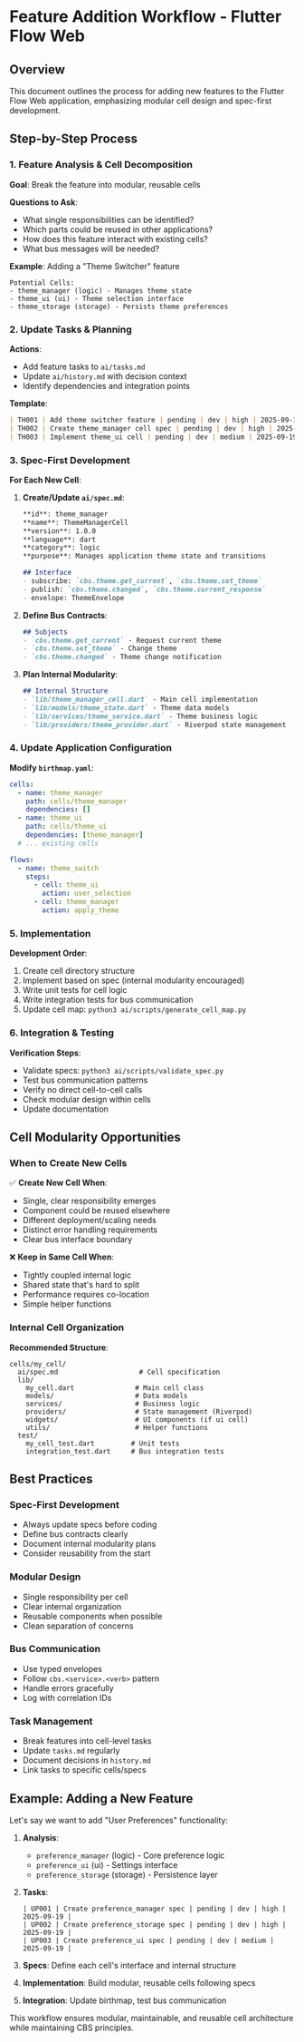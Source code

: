 # Feature Addition Workflow - Flutter Flow Web

## Overview

This document outlines the process for adding new features to the Flutter Flow Web application, emphasizing modular cell design and spec-first development.

## Step-by-Step Process

### 1. Feature Analysis & Cell Decomposition

**Goal**: Break the feature into modular, reusable cells

**Questions to Ask**:
- What single responsibilities can be identified?
- Which parts could be reused in other applications?
- How does this feature interact with existing cells?
- What bus messages will be needed?

**Example**: Adding a "Theme Switcher" feature
```
Potential Cells:
- theme_manager (logic) - Manages theme state
- theme_ui (ui) - Theme selection interface  
- theme_storage (storage) - Persists theme preferences
```

### 2. Update Tasks & Planning

**Actions**:
- Add feature tasks to `ai/tasks.md`
- Update `ai/history.md` with decision context
- Identify dependencies and integration points

**Template**:
```markdown
| TH001 | Add theme switcher feature | pending | dev | high | 2025-09-19 | 2025-09-19 |
| TH002 | Create theme_manager cell spec | pending | dev | high | 2025-09-19 | 2025-09-19 |
| TH003 | Implement theme_ui cell | pending | dev | medium | 2025-09-19 | 2025-09-19 |
```

### 3. Spec-First Development

**For Each New Cell**:

1. **Create/Update `ai/spec.md`**:
   ```markdown
   **id**: theme_manager
   **name**: ThemeManagerCell  
   **version**: 1.0.0
   **language**: dart
   **category**: logic
   **purpose**: Manages application theme state and transitions
   
   ## Interface
   - subscribe: `cbs.theme.get_current`, `cbs.theme.set_theme`
   - publish: `cbs.theme.changed`, `cbs.theme.current_response`
   - envelope: ThemeEnvelope
   ```

2. **Define Bus Contracts**:
   ```markdown
   ## Subjects
   - `cbs.theme.get_current` - Request current theme
   - `cbs.theme.set_theme` - Change theme
   - `cbs.theme.changed` - Theme change notification
   ```

3. **Plan Internal Modularity**:
   ```markdown
   ## Internal Structure
   - `lib/theme_manager_cell.dart` - Main cell implementation
   - `lib/models/theme_state.dart` - Theme data models
   - `lib/services/theme_service.dart` - Theme business logic
   - `lib/providers/theme_provider.dart` - Riverpod state management
   ```

### 4. Update Application Configuration

**Modify `birthmap.yaml`**:
```yaml
cells:
  - name: theme_manager
    path: cells/theme_manager
    dependencies: []
  - name: theme_ui
    path: cells/theme_ui
    dependencies: [theme_manager]
  # ... existing cells

flows:
  - name: theme_switch
    steps:
      - cell: theme_ui
        action: user_selection
      - cell: theme_manager
        action: apply_theme
```

### 5. Implementation

**Development Order**:
1. Create cell directory structure
2. Implement based on spec (internal modularity encouraged)
3. Write unit tests for cell logic
4. Write integration tests for bus communication
5. Update cell map: `python3 ai/scripts/generate_cell_map.py`

### 6. Integration & Testing

**Verification Steps**:
- Validate specs: `python3 ai/scripts/validate_spec.py`
- Test bus communication patterns
- Verify no direct cell-to-cell calls
- Check modular design within cells
- Update documentation

## Cell Modularity Opportunities

### When to Create New Cells

✅ **Create New Cell When**:
- Single, clear responsibility emerges
- Component could be reused elsewhere
- Different deployment/scaling needs
- Distinct error handling requirements
- Clear bus interface boundary

❌ **Keep in Same Cell When**:
- Tightly coupled internal logic
- Shared state that's hard to split
- Performance requires co-location
- Simple helper functions

### Internal Cell Organization

**Recommended Structure**:
```
cells/my_cell/
  ai/spec.md                    # Cell specification
  lib/
    my_cell.dart               # Main cell class
    models/                    # Data models
    services/                  # Business logic
    providers/                 # State management (Riverpod)
    widgets/                   # UI components (if ui cell)
    utils/                     # Helper functions
  test/
    my_cell_test.dart         # Unit tests
    integration_test.dart     # Bus integration tests
```

## Best Practices

### Spec-First Development
- Always update specs before coding
- Define bus contracts clearly
- Document internal modularity plans
- Consider reusability from the start

### Modular Design
- Single responsibility per cell
- Clear internal organization
- Reusable components when possible
- Clean separation of concerns

### Bus Communication
- Use typed envelopes
- Follow `cbs.<service>.<verb>` pattern
- Handle errors gracefully
- Log with correlation IDs

### Task Management
- Break features into cell-level tasks
- Update `tasks.md` regularly
- Document decisions in `history.md`
- Link tasks to specific cells/specs

## Example: Adding a New Feature

Let's say we want to add "User Preferences" functionality:

1. **Analysis**: 
   - `preference_manager` (logic) - Core preference logic
   - `preference_ui` (ui) - Settings interface
   - `preference_storage` (storage) - Persistence layer

2. **Tasks**:
   ```
   | UP001 | Create preference_manager spec | pending | dev | high | 2025-09-19 |
   | UP002 | Create preference_storage spec | pending | dev | high | 2025-09-19 |  
   | UP003 | Create preference_ui spec | pending | dev | medium | 2025-09-19 |
   ```

3. **Specs**: Define each cell's interface and internal structure

4. **Implementation**: Build modular, reusable cells following specs

5. **Integration**: Update birthmap, test bus communication

This workflow ensures modular, maintainable, and reusable cell architecture while maintaining CBS principles.
